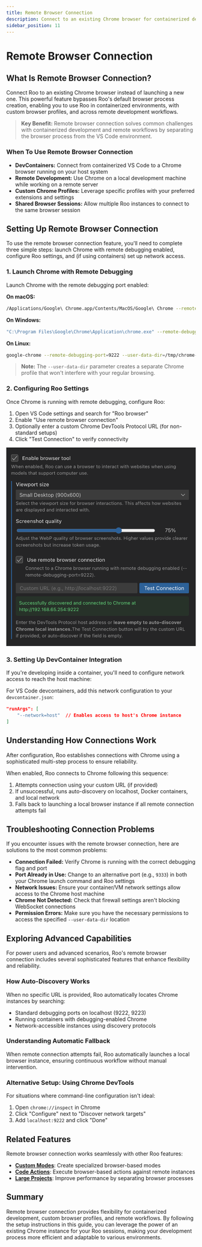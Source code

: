 ```yaml
---
title: Remote Browser Connection
description: Connect to an existing Chrome browser for containerized development, custom profiles, and remote workflows
sidebar_position: 11
---
```


# Remote Browser Connection

## What Is Remote Browser Connection?

Connect Roo to an existing Chrome browser instead of launching a new one. This powerful feature bypasses Roo's default browser process creation, enabling you to use Roo in containerized environments, with custom browser profiles, and across remote development workflows.

> **Key Benefit:** Remote browser connection solves common challenges with containerized development and remote workflows by separating the browser process from the VS Code environment.

### When To Use Remote Browser Connection

- **DevContainers:** Connect from containerized VS Code to a Chrome browser running on your host system
- **Remote Development:** Use Chrome on a local development machine while working on a remote server
- **Custom Chrome Profiles:** Leverage specific profiles with your preferred extensions and settings
- **Shared Browser Sessions:** Allow multiple Roo instances to connect to the same browser session

## Setting Up Remote Browser Connection

To use the remote browser connection feature, you'll need to complete three simple steps: launch Chrome with remote debugging enabled, configure Roo settings, and (if using containers) set up network access.

### 1. Launch Chrome with Remote Debugging

Launch Chrome with the remote debugging port enabled:

**On macOS:**
```bash
/Applications/Google\ Chrome.app/Contents/MacOS/Google\ Chrome --remote-debugging-port=9222 --user-data-dir=/tmp/chrome-debug
```

**On Windows:**
```bash
"C:\Program Files\Google\Chrome\Application\chrome.exe" --remote-debugging-port=9222 --user-data-dir=C:\chrome-debug
```

**On Linux:**
```bash
google-chrome --remote-debugging-port=9222 --user-data-dir=/tmp/chrome-debug
```

> **Note:** The `--user-data-dir` parameter creates a separate Chrome profile that won't interfere with your regular browsing.

### 2. Configuring Roo Settings

Once Chrome is running with remote debugging, configure Roo:

1. Open VS Code settings and search for "Roo browser"
2. Enable "Use remote browser connection"
3. Optionally enter a custom Chrome DevTools Protocol URL (for non-standard setups)
4. Click "Test Connection" to verify connectivity

![Remote Browser Connection UI](../../static/img/remote-browser-connection/remote-browser-connection.png)


### 3. Setting Up DevContainer Integration

If you're developing inside a container, you'll need to configure network access to reach the host machine:

For VS Code devcontainers, add this network configuration to your `devcontainer.json`:

```json
"runArgs": [
    "--network=host"  // Enables access to host's Chrome instance
]
```

## Understanding How Connections Work

After configuration, Roo establishes connections with Chrome using a sophisticated multi-step process to ensure reliability.

When enabled, Roo connects to Chrome following this sequence:

1. Attempts connection using your custom URL (if provided)
2. If unsuccessful, runs auto-discovery on localhost, Docker containers, and local network
3. Falls back to launching a local browser instance if all remote connection attempts fail

## Troubleshooting Connection Problems

If you encounter issues with the remote browser connection, here are solutions to the most common problems:

- **Connection Failed:** Verify Chrome is running with the correct debugging flag and port
- **Port Already in Use:** Change to an alternative port (e.g., `9333`) in both your Chrome launch command and Roo settings
- **Network Issues:** Ensure your container/VM network settings allow access to the Chrome host machine
- **Chrome Not Detected:** Check that firewall settings aren't blocking WebSocket connections
- **Permission Errors:** Make sure you have the necessary permissions to access the specified `--user-data-dir` location

## Exploring Advanced Capabilities

For power users and advanced scenarios, Roo's remote browser connection includes several sophisticated features that enhance flexibility and reliability.

### How Auto-Discovery Works

When no specific URL is provided, Roo automatically locates Chrome instances by searching:
- Standard debugging ports on localhost (9222, 9223)
- Running containers with debugging-enabled Chrome
- Network-accessible instances using discovery protocols

### Understanding Automatic Fallback

When remote connection attempts fail, Roo automatically launches a local browser instance, ensuring continuous workflow without manual intervention.

### Alternative Setup: Using Chrome DevTools

For situations where command-line configuration isn't ideal:

1. Open `chrome://inspect` in Chrome
2. Click "Configure" next to "Discover network targets"
3. Add `localhost:9222` and click "Done"

## Related Features

Remote browser connection works seamlessly with other Roo features:

- **[Custom Modes](custom-modes)**: Create specialized browser-based modes
- **[Code Actions](code-actions)**: Execute browser-based actions against remote instances
- **[Large Projects](large-projects)**: Improve performance by separating browser processes

## Summary

Remote browser connection provides flexibility for containerized development, custom browser profiles, and remote workflows. By following the setup instructions in this guide, you can leverage the power of an existing Chrome instance for your Roo sessions, making your development process more efficient and adaptable to various environments.